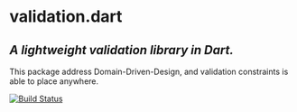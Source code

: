 validation.dart
==============

*A lightweight validation library in Dart.*
-------------------------

This package address Domain-Driven-Design,
and validation constraints is able to place anywhere.

[![Build Status](https://drone.io/github.com/tomochikahara/dart_validation/status.png)](https://drone.io/github.com/tomochikahara/dart_validation/latest)
